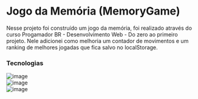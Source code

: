 # Jogo da Memória (MemoryGame)

Nesse projeto foi construído um jogo da memória, foi realizado através do curso Progamador BR - Desenvolvimento Web - Do zero ao primeiro projeto. 
Nele adicionei como melhoria um contador de movimentos e um ranking de melhores jogadas que fica salvo no localStorage.

### Tecnologias
![image](https://img.shields.io/badge/HTML-239120?style=for-the-badge&logo=html5&logoColor=white)
<br>
![image](https://img.shields.io/badge/CSS-239120?&style=for-the-badge&logo=css3&logoColor=white) 
<br>
![image](https://img.shields.io/badge/JavaScript-F7DF1E?style=for-the-badge&logo=javascript&logoColor=black) 
 

